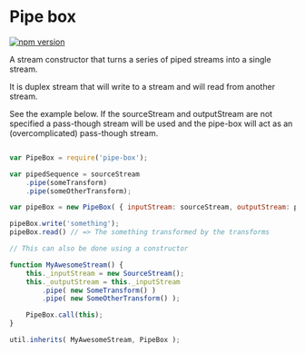 # Pipe box

[![npm version](https://badge.fury.io/js/pipe-box.svg)](http://badge.fury.io/js/pipe-box)

A stream constructor that turns a series of piped streams into a single stream.

It is duplex stream that will write to a stream and will read from another stream.

See the example below.  If the sourceStream and outputStream are not specified a pass-though stream will be used and the pipe-box will act as an (overcomplicated) pass-though stream.

```js

var PipeBox = require('pipe-box');

var pipedSequence = sourceStream
	.pipe(someTransform)
	.pipe(someOtherTransform);

var pipeBox = new PipeBox( { inputStream: sourceStream, outputStream: pipedSequence } );

pipeBox.write('something');
pipeBox.read() // => The something transformed by the transforms

// This can also be done using a constructor

function MyAwesomeStream() {
	this._inputStream = new SourceStream();
	this._outputStream = this._inputStream
		.pipe( new SomeTransform() )
		.pipe( new SomeOtherTransform() );

	PipeBox.call(this);
}

util.inherits( MyAwesomeStream, PipeBox );
```
